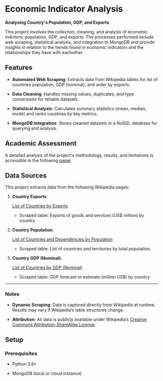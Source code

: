 # Economic Indicator Analysis

**Analysing Country's Population, GDP, and Exports**  
 
This project involves the collection, cleaning, and analysis of economic indictors; population, GDP, and exports. The processes performed include web scraping, statistical analysis, and integration to MongoDB and proivde insights in relation to the trends found in economic indicators and the relationships they have with eachother.
 
## Features  

- **Automated Web Scraping**: Extracts data from Wikipedia tables for list of countries population, GDP (nominal), and order by exports.  

- **Data Cleaning**: Handles missing values, duplicates, and type conversions for reliable datasets.  

- **Statistical Analysis**: Calculates summary statistics (mean, median, mode) and ranks countries by key metrics.

- **MongoDB Integration**: Stores cleaned datasets in a NoSQL database for querying and analysis.
 
## Academic Assessment  

A detailed analysis of the project's methodology, results, and limitations is accessible in the following [paper](Docs/BBIM612_A1_Report_764706455_1.pdf).  
 
## Data Sources  

This project extracts data from the following Wikipedia pages:  
 
1. **Country Exports**:  

   [List of Countries by Exports](https://en.wikipedia.org/wiki/List_of_countries_by_exports)  

   - Scraped table: Exports of goods and services (US$ million) by country.  
 
2. **Country Population**:  

   [List of Countries and Dependencies by Population](https://en.wikipedia.org/wiki/List_of_countries_and_dependencies_by_population)  

   - Scraped table: List of countries and territories by total population.
 
3. **Country GDP (Nominal)**:  

   [List of Countries by GDP (Nominal)](https://en.wikipedia.org/wiki/List_of_countries_by_GDP_(nominal))  

   - Scraped table: GDP forecast or estimate (million US$) by country  
 
---
 
### Notes  

- **Dynamic Scraping**: Data is captured directly from Wikipedia at runtime. Results may vary if Wikipedia’s table structures change.  

- **Attribution**: All data is publicly available under Wikipedia’s [Creative Commons Attribution-ShareAlike License](https://en.wikipedia.org/wiki/Wikipedia:Text_of_the_Creative_Commons_Attribution-ShareAlike_4.0_International_License).   
 
## Setup  

### Prerequisites  

- Python 3.8+  

- MongoDB (local or cloud instance) 
 

